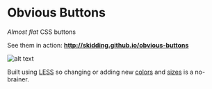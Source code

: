 Obvious Buttons
===
_Almost flat_ CSS buttons

See them in action: __http://skidding.github.io/obvious-buttons__

![alt text](http://skidding.github.io/obvious-buttons/demo/image/screenshot.png "Buttons")

Built using <a href="http://www.lesscss.org">LESS</a> so changing or adding new [colors](https://github.com/skidding/obvious-buttons/blob/master/src/obvious-buttons.less#L11-L30) and [sizes](https://github.com/skidding/obvious-buttons/blob/master/src/obvious-buttons.less#L140-L148) is a no-brainer.
